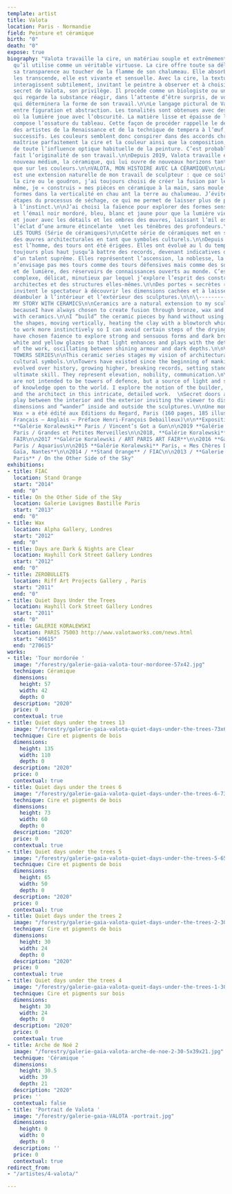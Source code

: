 ```yaml
---
template: artist
title: Valota
location: Paris - Normandie
field: Peinture et céramique
birth: "0"
death: "0"
expose: true
biography: "Valota travaille la cire, un matériau souple et extrêmement malléable
  qu’il utilise comme un véritable virtuose. La cire offre toute sa délicatesse et
  sa transparence au toucher de la flamme de son chalumeau. Elle absorbe les couleurs,
  les transcende, elle est vivante et sensuelle. Avec la cire, la texture et les couleurs
  interagissent subtilement, invitant le peintre à observer et à choisir. C’est le
  secret de Valota, son privilège. Il procède comme un biologiste ou un alchimiste
  qui regarde la substance réagir, dans l’attente d’être surpris, de voir une réaction
  qui déterminera la forme de son travail.\n\nLe langage pictural de Valota oscille
  entre figuration et abstraction. Les tonalités sont obtenues avec des harmonies
  où la lumière joue avec l’obscurité. La matière lisse et épaisse de la couche picturale
  compose l’ossature du tableau. Cette façon de procéder rappelle le délicat travail
  des artistes de la Renaissance et de la technique de tempera à l’œuf, en glacis
  successifs. Les couleurs semblent donc conspirer dans des accords chromatiques remarquables.\n\nValota
  maîtrise parfaitement la cire et la couleur ainsi que la composition, la libérant
  de toute l’influence optique habituelle de la peinture. C’est probablement ce qui
  fait l’originalité de son travail.\n\nDepuis 2019, Valota travaille également un
  nouveau médium, la céramique, qui lui ouvre de nouveaux horizons tant sur la forme
  que sur les couleurs.\n\nVALOTA, MON HISTOIRE AVEC LA CÉRAMIQUE\n\nLa céramique
  est une extension naturelle de mon travail de sculpteur : que ce soit avec le bronze,
  la cire ou le goudron, j’ai toujours choisi de créer la fusion par le feu.\n\nDe
  même, je « construis » mes pièces en céramique à la main, sans moule ; je crée les
  formes dans la verticalité en chau ant la terre au chalumeau. J’évite ainsi certaines
  étapes du processus de séchage, ce qui me permet de laisser plus de place à l’immédiateté,
  à l’instinct.\n\nJ’ai choisi la faïence pour explorer des formes sensuelles et robustes,
  et l’émail noir mordoré, bleu, blanc et jaune pour que la lumière vienne rehausser
  et jouer avec les détails et les ombres des œuvres, laissant l’œil osciller entre
  l’éclat d’une armure étincelante  \net les ténèbres des profondeurs.\n\nVALOTA,
  LES TOURS (Série de céramiques)\n\nCette série de céramiques met en scène ma vision
  des œuvres architecturales en tant que symboles culturels.\n\nDepuis que l’homme
  est l’homme, des tours ont été érigées. Elles ont évolué au l du temps, s’élevant
  toujours plus haut jusqu’à battre des records, devenant indicatives de normes, symboles
  d’un talent suprême. Elles représentent l’ascension, la noblesse, la communication.\n\nJe
  n’envisage pas mes tours comme des tours défensives mais comme des sources d’ombre
  et de lumière, des réservoirs de connaissances ouverts au monde. C’est un travail
  complexe, délicat, minutieux par lequel j’explore l’esprit des constructeurs, des
  architectes et des structures elles-mêmes.\n\nDes portes « secrètes » et des ouvertures
  invitent le spectateur à découvrir les dimensions cachées et à laisser son regard
  déambuler à l’intérieur et l’extérieur des sculptures.\n\n\\-------------------------\n\nVALOTA,
  MY STORY WITH CERAMICS\n\nCeramics are a natural extension to my sculpture work
  becauseI have always chosen to create fusion through bronze, wax and tar and now
  with ceramics.\n\nI “build” the ceramic pieces by hand without using moulds. I create
  the shapes, moving vertically, heating the clay with a blowtorch which allows me
  to work more instinctively so I can avoid certain steps of the drying process.\n\nI
  have chosen faience to explore strong and sensuous forms and dark bronze, blue,
  white and yellow glazes so that light enhances and plays with the details and shadows
  of the work, oscillating between shining armour and dark depths.\n\nVALOTA, THE
  TOWERS SERIES\n\nThis ceramic series stages my vision of architectural works as
  cultural symbols.\n\nTowers have existed since the beginning of mankind and have
  evolved over history, growing higher, breaking records, setting standards, symbolizing
  ultimate skill. They represent elevation, nobility, communication.\n\nMy towers
  are not intended to be towers of defence, but a source of light and shadow, a library
  of knowledge open to the world. I explore the notion of the builder, structures
  and the architect in this intricate, detailed work.  \nSecret doors and openings
  play between the interior and the exterior inviting the viewer to discover hidden
  dimensions and “wander” inside and outside the sculptures.\n\nUne monographie «
  Wax » a été édité aux Editions du Regard, Paris (160 pages, 185 illustrations, bilingue
  Français – Anglais – Préface Henri-François Debailleux)\n\n**Expositions**\n\n2020
  **Galérie Koralewski** Paris / Vincent’s Got a Gun\n\n2019 **Galérie Koralewski**
  Paris / Grandes et Petites Merveilles\n\n2018, **Galérie Koralewski** / YIA ART
  FAIR\n\n2017 **Galérie Koralewski / ART PARIS ART FAIR**\n\n2016 **Galérie Koralewski**
  Paris / Aquarius\n\n2015 **Galérie Koralewski** Paris, « Mes Chères Diaphanes »\n\n**Galérie
  Gaïa, Nantes**\n\n2014 / **Stand Orange** / FIAC\n\n2013 / **Galerie Lavignes Bastille
  Paris** / On the Other Side of the Sky"
exhibitions:
- title: FIAC
  location: Stand Orange
  start: "2014"
  end: "0"
- title: On the Other Side of the Sky
  location: Galerie Lavignes Bastille Paris
  start: "2013"
  end: "0"
- title: Wax
  location: Alpha Gallery, Londres
  start: "2012"
  end: "0"
- title: Days are Dark & Nights are Clear
  location: Hayhill Cork Street Gallery Londres
  start: "2012"
  end: "0"
- title: ZEROBULLET$
  location: Riff Art Projects Gallery , Paris
  start: "2011"
  end: "0"
- title: Quiet Days Under the Trees
  location: Hayhill Cork Street Gallery Londres
  start: "2011"
  end: "0"
- title: GALERIE KORALEWSKI
  location: PARIS 75003 http://www.valotaworks.com/news.html
  start: "40615"
  end: "270615"
works:
- title: 'Tour mordorée '
  image: "/forestry/galerie-gaia-valota-tour-mordoree-57x42.jpg"
  technique: Céramique
  dimensions:
    height: 57
    width: 42
    depth: 0
  description: "2020"
  price: 0
  contextual: true
- title: Quiet days under the trees 13
  image: "/forestry/galerie-gaia-valota-quiet-days-under-the-trees-73x60.jpg"
  technique: Cire et pigments de bois
  dimensions:
    height: 135
    width: 110
    depth: 0
  description: "2020"
  price: 0
  contextual: true
- title: Quiet days under the trees 6
  image: "/forestry/galerie-gaia-valota-quiet-days-under-the-trees-6-73x60.jpg"
  technique: Cire et pigments de bois
  dimensions:
    height: 73
    width: 60
    depth: 0
  description: "2020"
  price: 0
  contextual: true
- title: Quiet days under the trees 5
  image: "/forestry/galerie-gaia-valota-quiet-days-under-the-trees-5-65x50.jpg"
  technique: Cire et pigments de bois
  dimensions:
    height: 65
    width: 50
    depth: 0
  description: "2020"
  price: 0
  contextual: true
- title: Quiet days under the trees 2
  image: "/forestry/galerie-gaia-valota-quiet-days-under-the-trees-2-30x24.jpg"
  technique: Cire et pigments de bois
  dimensions:
    height: 30
    width: 24
    depth: 0
  description: "2020"
  price: 0
  contextual: true
- title: Quiet days under the trees 4
  image: "/forestry/galerie-gaia-valota-queit-days-under-the-trees-1-30x24.jpg"
  technique: Cire et pigments sur bois
  dimensions:
    height: 30
    width: 24
    depth: 0
  description: "2020"
  price: 0
  contextual: true
- title: Arche de Noé 2
  image: "/forestry/galerie-gaia-valota-arche-de-noe-2-30-5x39x21.jpg"
  technique: 'Céramique '
  dimensions:
    height: 30.5
    width: 39
    depth: 21
  description: "2020"
  price: ''
  contextual: false
- title: 'Portrait de Valota '
  image: "/forestry/galerie-gaia-VALOTA -portrait.jpg"
  dimensions:
    height: 0
    width: 0
    depth: 0
  description: ''
  price: 0
  contextual: true
redirect_from:
- "/artistes/4-valota/"

---
```

